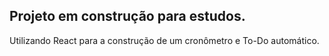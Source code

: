 ## Projeto em construção para estudos.
Utilizando React para a construção de um cronômetro e To-Do automático.